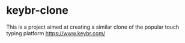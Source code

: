 # keybr-clone
This is a project aimed at creating a similar clone of the popular touch typing platform https://www.keybr.com/
